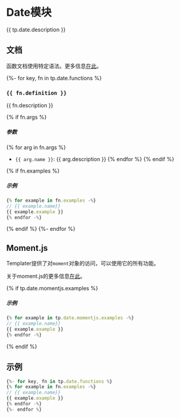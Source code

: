 # Date模块

{{ tp.date.description }}

<!-- toc -->

## 文档

函数文档使用特定语法。更多信息[在此](../../syntax.md#函数文档语法)。

{%- for key, fn in tp.date.functions %}
### `{{ fn.definition }}` 

{{ fn.description }}

{% if fn.args %}
##### 参数

{% for arg in fn.args %}
- `{{ arg.name }}`: {{ arg.description }}
{% endfor %}
{% endif %}

{% if fn.examples %}
##### 示例

```javascript
{% for example in fn.examples -%}
// {{ example.name}}
{{ example.example }}
{% endfor -%}
```
{% endif %}
{%- endfor %}

## Moment.js

Templater提供了对`moment`对象的访问，可以使用它的所有功能。

关于moment.js的更多信息[在此](https://momentjs.com/docs/#/displaying/)。

{% if tp.date.momentjs.examples %}
##### 示例

```javascript
{% for example in tp.date.momentjs.examples -%}
// {{ example.name}}
{{ example.example }}
{% endfor -%}
```
{% endif %}

## 示例

```javascript
{%- for key, fn in tp.date.functions %}
{% for example in fn.examples -%}
// {{ example.name}}
{{ example.example }}
{% endfor -%}
{%- endfor %}
```
